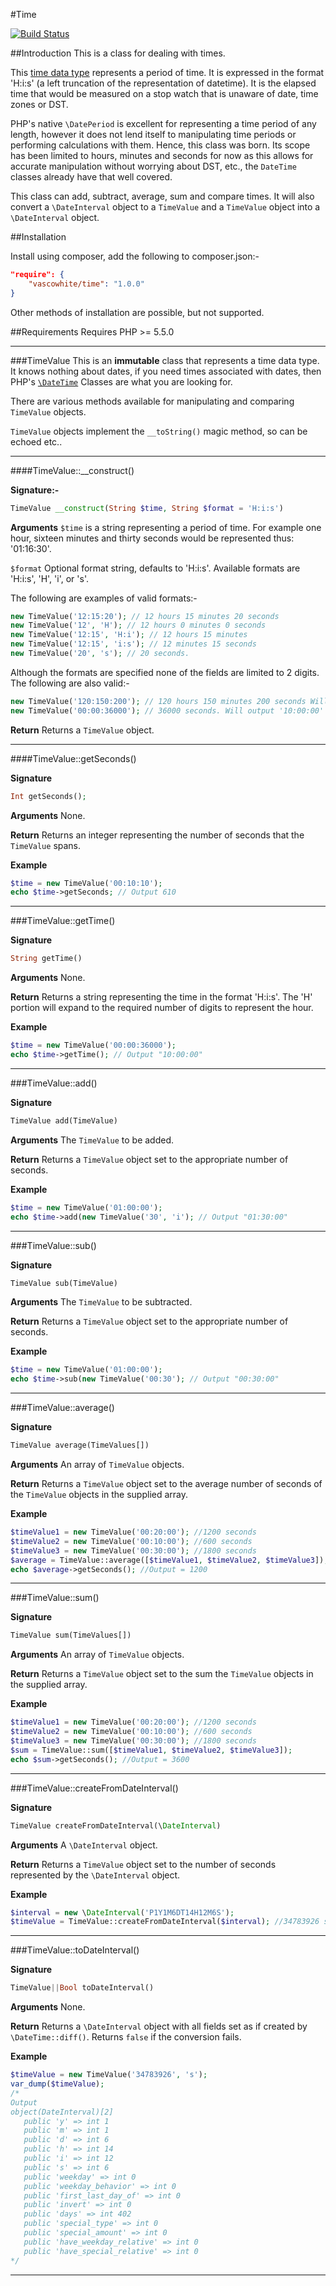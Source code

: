 #Time

[![Build Status](https://travis-ci.org/vascowhite/Time.svg?branch=master)](https://travis-ci.org/vascowhite/Time)

##Introduction
This is a class for dealing with times.

This [time data type][1] represents a period of time. It is expressed in the format 'H:i:s' (a left truncation of the representation of datetime). It is the elapsed time that would be measured on a stop watch that is unaware of date, time zones or DST.

PHP's native `\DatePeriod` is excellent for representing a time period of any length, however it does not lend itself to manipulating time periods or performing calculations with them. Hence, this class was born. Its scope has been limited to hours, minutes and seconds for now as this allows for accurate manipulation without worrying about DST, etc., the `DateTime` classes already have that well covered.

This class can add, subtract, average, sum and compare times. It will also convert a `\DateInterval` object to a `TimeValue` and a `TimeValue` object into a `\DateInterval` object.

##Installation

Install using composer, add the following to composer.json:-

```json
"require": {
    "vascowhite/time": "1.0.0"
}
```

Other methods of installation are possible, but not supported.

##Requirements
Requires PHP >= 5.5.0

---

###TimeValue
This is an __immutable__ class that represents a time data type. It knows nothing about dates, if you need times associated with dates, then PHP's
[`\DateTime`][2] Classes are what you are looking for.

There are various methods available for manipulating and comparing `TimeValue` objects.

`TimeValue` objects implement the `__toString()` magic method, so can be echoed etc..

---

####TimeValue::__construct()

__Signature:-__
```php
TimeValue __construct(String $time, String $format = 'H:i:s')
```

__Arguments__
`$time` is a string representing a period of time. For example one hour, sixteen minutes and thirty seconds would be represented thus: '01:16:30'.

`$format` Optional format string, defaults to 'H:i:s'. Available formats are 'H:i:s', 'H', 'i', or 's'.

The following are examples of valid formats:-

```php
new TimeValue('12:15:20'); // 12 hours 15 minutes 20 seconds
new TimeValue('12', 'H'); // 12 hours 0 minutes 0 seconds
new TimeValue('12:15', 'H:i'); // 12 hours 15 minutes
new TimeValue('12:15', 'i:s'); // 12 minutes 15 seconds
new TimeValue('20', 's'); // 20 seconds.
```

Although the formats are specified none of the fields are limited to 2 digits. The following are also valid:-

```php
new TimeValue('120:150:200'); // 120 hours 150 minutes 200 seconds Will output '122:33:20'
new TimeValue('00:00:36000'); // 36000 seconds. Will output '10:00:00'
```

__Return__
Returns a `TimeValue` object.

---
####TimeValue::getSeconds()

__Signature__
```php
Int getSeconds();
```

__Arguments__
None.

__Return__
Returns an integer representing the number of seconds that the `TimeValue` spans.

__Example__
```php
$time = new TimeValue('00:10:10');
echo $time->getSeconds; // Output 610
```
---

###TimeValue::getTime()

__Signature__
```php
String getTime()
```

__Arguments__
None.

__Return__
Returns a string representing the time in the format 'H:i:s'. The 'H' portion will expand to the required number of digits to represent the hour.

__Example__
```php
$time = new TimeValue('00:00:36000');
echo $time->getTime(); // Output "10:00:00"
```

---

###TimeValue::add()

__Signature__
```php
TimeValue add(TimeValue)
```

__Arguments__
The `TimeValue` to be added.

__Return__
Returns a `TimeValue` object set to the appropriate number of seconds.

__Example__
```php
$time = new TimeValue('01:00:00');
echo $time->add(new TimeValue('30', 'i'); // Output "01:30:00"
```

---

###TimeValue::sub()

__Signature__
```php
TimeValue sub(TimeValue)
```

__Arguments__
The `TimeValue` to be subtracted.

__Return__
Returns a `TimeValue` object set to the appropriate number of seconds.

__Example__
```php
$time = new TimeValue('01:00:00');
echo $time->sub(new TimeValue('00:30'); // Output "00:30:00"
```

---

###TimeValue::average()

__Signature__
```php
TimeValue average(TimeValues[])
```

__Arguments__
An array of `TimeValue` objects.

__Return__
Returns a `TimeValue` object set to the average number of seconds of the `TimeValue` objects in the supplied array.

__Example__
```php
$timeValue1 = new TimeValue('00:20:00'); //1200 seconds
$timeValue2 = new TimeValue('00:10:00'); //600 seconds
$timeValue3 = new TimeValue('00:30:00'); //1800 seconds
$average = TimeValue::average([$timeValue1, $timeValue2, $timeValue3]);
echo $average->getSeconds(); //Output = 1200
```

---

###TimeValue::sum()

__Signature__
```php
TimeValue sum(TimeValues[])
```

__Arguments__
An array of `TimeValue` objects.

__Return__
Returns a `TimeValue` object set to the sum the `TimeValue` objects in the supplied array.

__Example__
```php
$timeValue1 = new TimeValue('00:20:00'); //1200 seconds
$timeValue2 = new TimeValue('00:10:00'); //600 seconds
$timeValue3 = new TimeValue('00:30:00'); //1800 seconds
$sum = TimeValue::sum([$timeValue1, $timeValue2, $timeValue3]);
echo $sum->getSeconds(); //Output = 3600
```

---

###TimeValue::createFromDateInterval()

__Signature__
```php
TimeValue createFromDateInterval(\DateInterval)
```

__Arguments__
A `\DateInterval` object.

__Return__
Returns a `TimeValue` object set to the number of seconds represented by the `\DateInterval` object.

__Example__
```php
$interval = new \DateInterval('P1Y1M6DT14H12M6S');
$timeValue = TimeValue::createFromDateInterval($interval); //34783926 seconds
```

---

###TimeValue::toDateInterval()

__Signature__
```php
TimeValue||Bool toDateInterval()
```

__Arguments__
None.

__Return__
Returns a `\DateInterval` object with all fields set as if created by `\DateTime::diff()`. Returns `false` if the conversion fails.

__Example__
```php
$timeValue = new TimeValue('34783926', 's');
var_dump($timeValue);
/*
Output
object(DateInterval)[2]
   public 'y' => int 1
   public 'm' => int 1
   public 'd' => int 6
   public 'h' => int 14
   public 'i' => int 12
   public 's' => int 6
   public 'weekday' => int 0
   public 'weekday_behavior' => int 0
   public 'first_last_day_of' => int 0
   public 'invert' => int 0
   public 'days' => int 402
   public 'special_type' => int 0
   public 'special_amount' => int 0
   public 'have_weekday_relative' => int 0
   public 'have_special_relative' => int 0
*/
```

---

[1]: http://www.hackcraft.net/web/datetime/#time
[2]: http://php.net/datetime
